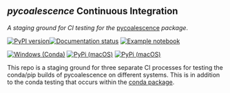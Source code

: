 ## *pycoalescence* Continuous Integration

*A staging ground for CI testing for the* [pycoalescence](https://pycoalescence.readthedocs.io) *package*. 



[![PyPI version](https://badge.fury.io/py/pycoalescence.svg)](https://badge.fury.io/py/pycoalescence)[![Documentation status](https://readthedocs.org/projects/pycoalescence/badge/)](https://pycoalescence.readthedocs.io)  [![Example notebook](https://mybinder.org/badge.svg)](https://mybinder.org/v2/gh/thompsonsed/pycoalescence_examples/master) 


[![Windows (Conda)](https://img.shields.io/appveyor/ci/conda-forge/pycoalescence-feedstock/master.svg?label=Windows)](https://ci.appveyor.com/project/conda-forge/pycoalescence-feedstock/branch/master)
[![PyPi (macOS)](https://img.shields.io/travis/pycoalescence/pycoalescence-ci/master.svg?label=macOS&logo=travis)](https://travis-ci.org/pycoalescence/pycoalescence-ci)
[![PyPi (macOS)](https://img.shields.io/circleci/project/bitbucket/thompsonsed/pycoalescence.svg?label=Linux&logo=circleci)](https://circleci.com/bb/thompsonsed/pycoalescence)

This repo is a staging ground for three separate CI processes for testing the conda/pip builds of pycoalescence on 
different systems. This is in addition to the conda testing that occurs within the 
[conda package](https://github.com/conda-forge/pycoalescence-feedstock).

[comment]: # (build number: 1)